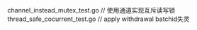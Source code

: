 channel_instead_mutex_test.go // 使用通道实现互斥读写锁
thread_safe_cocurrent_test.go // apply withdrawal batchid失灵